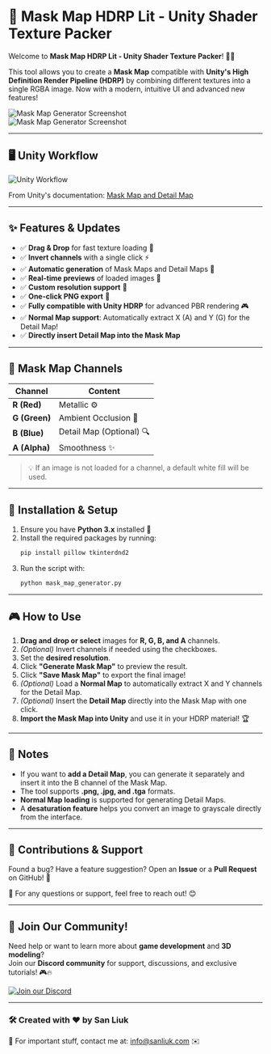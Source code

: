 # 🎯 Mask Map HDRP Lit - Unity Shader Texture Packer  

Welcome to **Mask Map HDRP Lit - Unity Shader Texture Packer**! 🎨🚀  

This tool allows you to create a **Mask Map** compatible with **Unity's High Definition Render Pipeline (HDRP)** by combining different textures into a single RGBA image. Now with a modern, intuitive UI and advanced new features!  

![Mask Map Generator Screenshot](https://raw.githubusercontent.com/sanliuk/images/main/MaskMap1.png)  
![Mask Map Generator Screenshot](https://raw.githubusercontent.com/sanliuk/images/main/MaskMap2.png)  

---

## 🖥️ Unity Workflow  

![Unity Workflow](https://raw.githubusercontent.com/sanliuk/images/main/MaskMap3.png)  

From Unity's documentation: [Mask Map and Detail Map](https://docs.unity3d.com/Packages/com.unity.render-pipelines.high-definition@10.2/manual/Mask-Map-and-Detail-Map.html)  

---

## ✨ Features & Updates  

- ✅ **Drag & Drop** for fast texture loading 🎯  
- ✅ **Invert channels** with a single click ⚡  
- ✅ **Automatic generation** of Mask Maps and Detail Maps 🎨  
- ✅ **Real-time previews** of loaded images 👀  
- ✅ **Custom resolution support** 📏  
- ✅ **One-click PNG export** 💾  
- ✅ **Fully compatible with Unity HDRP** for advanced PBR rendering 🎮  
- ✅ **Normal Map support**: Automatically extract X (A) and Y (G) for the Detail Map!  
- ✅ **Directly insert Detail Map into the Mask Map**  

---

## 🎨 Mask Map Channels  

| **Channel**  | **Content**                |  
|-------------|----------------------------|  
| **R (Red)**    | Metallic ⚙️               |  
| **G (Green)**  | Ambient Occlusion 🌿      |  
| **B (Blue)**   | Detail Map (Optional) 🔍  |  
| **A (Alpha)**  | Smoothness ✨             |  

> 💡 If an image is not loaded for a channel, a default white fill will be used.  

---

## 🏰 Installation & Setup  

1. Ensure you have **Python 3.x** installed 🐍  
2. Install the required packages by running:  
   ```sh  
   pip install pillow tkinterdnd2  
   ```  
3. Run the script with:  
   ```sh  
   python mask_map_generator.py  
   ```  

---

## 🎮 How to Use  

1. **Drag and drop or select** images for **R, G, B, and A** channels.  
2. *(Optional)* Invert channels if needed using the checkboxes.  
3. Set the **desired resolution**.  
4. Click **"Generate Mask Map"** to preview the result.  
5. Click **"Save Mask Map"** to export the final image!  
6. *(Optional)* Load a **Normal Map** to automatically extract X and Y channels for the Detail Map.  
7. *(Optional)* Insert the **Detail Map** directly into the Mask Map with one click.  
8. **Import the Mask Map into Unity** and use it in your HDRP material! 🏆  

---

## 📌 Notes  

- If you want to **add a Detail Map**, you can generate it separately and insert it into the B channel of the Mask Map.  
- The tool supports **.png, .jpg, and .tga** formats.  
- **Normal Map loading** is supported for generating Detail Maps.  
- A **desaturation feature** helps you convert an image to grayscale directly from the interface.  

---

## 🚀 Contributions & Support  

Found a bug? Have a feature suggestion? Open an **Issue** or a **Pull Request** on GitHub! 🎉  

💬 For any questions or support, feel free to reach out! 😊  

---

## 💬 Join Our Community!  

Need help or want to learn more about **game development** and **3D modeling**?  
Join our **Discord community** for support, discussions, and exclusive tutorials! 🎮🔥  

[![Join our Discord](https://img.shields.io/badge/Join%20us%20on-Discord-5865F2?logo=discord&logoColor=white)](https://discord.com/invite/8GBkm252cS)  

---

### 🛠️ Created with ❤️ by San Liuk
🚨 For important stuff, contact me at: [info@sanliuk.com](mailto:info@sanliuk.com) ✉️
